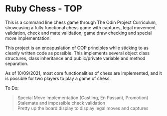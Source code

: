 
# **Ruby Chess - TOP**

This is a command line chess game through The Odin Project Curriculum, showcasing a fully functional chess game with captures, legal movement validation, check and mate validation, game draw checking and special move implementation.

This project is an encapuslation of OOP principles while sticking to as cleanly written code as possible. This implements several object class structures, class inheritance and public/private variable and method separation.

As of 10/09/2021, most core functionalities of chess are implemented, and it is possible for two players to play a game of chess.

To Do:

> Special Move Implementation (Castling, En Passant, Promotion)  
> Stalemate and impossible check validation  
> Pretty up the board display to display legal moves and captures  